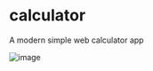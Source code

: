 # calculator
A modern simple web calculator app

![image](https://github.com/user-attachments/assets/564dfb82-6911-4d61-9a19-80f2fd5e2216)
